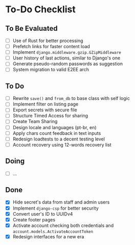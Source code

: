 # To-Do Checklist

## To Be Evaluated

- [ ] Use of Rust for better processing
- [ ] Prefetch links for faster content load
- [ ] Implement `django.middleware.gzip.GZipMiddleware`
- [ ] User history of last actions, similar to Django's one
- [ ] Generate pseudo-random passwords as suggestion
- [ ] System migration to valid E2EE arch

## To Do

- [ ] Rewrite `save()` and `from_db` to base class with self logic
- [ ] Implement filter on listing page
- [ ] Export secrets with secure file
- [ ] Structure Timed Access for sharing
- [ ] Create Team Sharing
- [ ] Design locale and languages (pt-br, en)
- [ ] Apply chars count feedback in text inputs
- [ ] Redesign loadtests to a decent testing level
- [ ] Account recovery using 12-words recovery list

## Doing

- [ ] ...

## Done

- [x] Hide secret's data from staff and admin users
- [x] Implement `django-csp` for better security
- [x] Convert user's ID to UUIDv4
- [x] Create footer pages
- [x] Activate account checking both credentials and `account.models.ActivateAccountToken`
- [x] Redesign interfaces for a new era

<!--

### 🔐 Security by Design: Highlights

| Feature                     | Description                                                            |
| --------------------------- | ---------------------------------------------------------------------- |
| **Client-Side Encryption**  | AES-GCM with Argon2id-derived keys; zero plaintext sent to the server. |
| **Zero-Knowledge**          | sWarden cannot read or reset your secrets — not even if it wanted to.  |
| **End-to-End TLS**          | Enforced via `SECURE_SSL_REDIRECT` and `HSTS` headers.                 |
| **No Personal Data**        | You remain fully anonymous; no emails or identifiers collected.        |
| **No Third Parties**        | No analytics, ad networks, tracking libraries, or fingerprinting.      |
| **Open Source**             | Full source code available for community review and audit.             |
| **Regular Security Audits** | Black-box tested every quarter; published security reports.            |

---

### 🛑 Station 6: Failure Without Recovery

* If a user forgets their password or loses the `12-word recovery phrase`, **data is unrecoverable**.
* There are no support resets, recovery emails, or admin override keys.
* This is by design — **you control your encryption keys**.

---

## 📜 Final Note: Security Philosophy

sWarden’s architecture is guided by these principles:

* **Don’t collect what you can’t protect.**
* **Put the user in control of their data.**
* **Encrypt everything, always — at rest and in transit.**
* **Never trust the server with plaintext.**
* **Anonymity and privacy are not optional.**

---

## 🧩 View Source or Contribute

This system is open source under the [BSL License](https://github.com/swarden/core).

You can:

* View the code
* Report vulnerabilities
* Contribute to improvements

➡️ GitHub: [https://github.com/swarden/core](https://github.com/swarden/core)

---

Let me know if you'd like a matching **graphic** or **interactive SVG line** to represent this visually!
 -->
